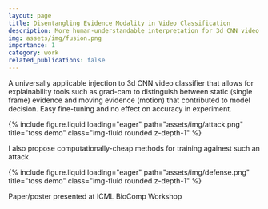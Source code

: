 ```yaml
---
layout: page
title: Disentangling Evidence Modality in Video Classification
description: More human-understandable interpretation for 3d CNN video classifiers
img: assets/img/fusion.png
importance: 1
category: work
related_publications: false
---
```


A universally applicable injection to 3d CNN video classifier that allows for explainability tools such as grad-cam to distinguish between static (single frame) evidence and moving evidence (motion) that contributed to model decision. Easy fine-tuning and no effect on accuracy in experiment. 

{% include figure.liquid loading="eager" path="assets/img/attack.png" title="toss demo" class="img-fluid rounded z-depth-1" %}

I also propose computationally-cheap methods for training againest such an attack.

{% include figure.liquid loading="eager" path="assets/img/defense.png" title="toss demo" class="img-fluid rounded z-depth-1" %}

Paper/poster presented at ICML BioComp Workshop
